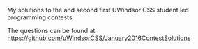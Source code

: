 My solutions to the and second first UWindsor CSS student led programming contests.

The questions can be found at: https://github.com/uWindsorCSS/January2016ContestSolutions
